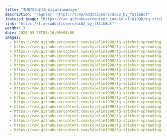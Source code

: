 ```yaml
---
title: "表情包大全62 @xiatianddeye"
description: "regular: https://t.me/addstickers/dx62_by_fStikBot"
featured_image: "https://raw.githubusercontent.com/kylelin1998/tg-sticker-spreading-worldwide-images/main/img/6bec638c-18d2-407e-93e7-dbce835da72e.jpg"
link: "https://t.me/addstickers/dx62_by_fStikBot"
weight: 3
date: 2024-03-28T08:16:08+08:00
images:
  - https://raw.githubusercontent.com/kylelin1998/tg-sticker-spreading-worldwide-images/main/img/6bec638c-18d2-407e-93e7-dbce835da72e.jpg
  - https://raw.githubusercontent.com/kylelin1998/tg-sticker-spreading-worldwide-images/main/img/273d28b4-492c-4ec6-9916-556573b5157d.jpg
  - https://raw.githubusercontent.com/kylelin1998/tg-sticker-spreading-worldwide-images/main/img/f58290dd-3121-4f1e-a2f3-93817afa57f8.jpg
  - https://raw.githubusercontent.com/kylelin1998/tg-sticker-spreading-worldwide-images/main/img/c47f1ecf-3f28-429e-9bd9-4c674a47fee6.jpg
  - https://raw.githubusercontent.com/kylelin1998/tg-sticker-spreading-worldwide-images/main/img/4896abb5-d069-4978-a6d1-36c85c74af99.jpg
  - https://raw.githubusercontent.com/kylelin1998/tg-sticker-spreading-worldwide-images/main/img/ecbffe91-6194-464f-ad0f-ef88b646f6ed.jpg
  - https://raw.githubusercontent.com/kylelin1998/tg-sticker-spreading-worldwide-images/main/img/c439a8b6-41ce-4e13-83fc-8171cc933aac.jpg
  - https://raw.githubusercontent.com/kylelin1998/tg-sticker-spreading-worldwide-images/main/img/a6d89c49-2017-4250-abc1-7b63bc5b2a91.jpg
  - https://raw.githubusercontent.com/kylelin1998/tg-sticker-spreading-worldwide-images/main/img/f8b3d208-940d-4978-b630-4a8916c2bf1e.jpg
  - https://raw.githubusercontent.com/kylelin1998/tg-sticker-spreading-worldwide-images/main/img/dda621f2-d29f-4bd2-849e-81e4a8066c1e.jpg
  - https://raw.githubusercontent.com/kylelin1998/tg-sticker-spreading-worldwide-images/main/img/6b016cd6-a052-4112-9db9-c806c84730d6.jpg
  - https://raw.githubusercontent.com/kylelin1998/tg-sticker-spreading-worldwide-images/main/img/348ebbe8-aeca-483a-841e-ac0c6c934ad0.jpg
  - https://raw.githubusercontent.com/kylelin1998/tg-sticker-spreading-worldwide-images/main/img/811c78de-5145-4a36-a3e7-19dcda90adb1.jpg
  - https://raw.githubusercontent.com/kylelin1998/tg-sticker-spreading-worldwide-images/main/img/8dc4acb5-a507-4ac3-b17b-7c36ba8603d9.jpg
  - https://raw.githubusercontent.com/kylelin1998/tg-sticker-spreading-worldwide-images/main/img/af8811dc-5543-4a87-a5f5-b072f13f4ac8.jpg
  - https://raw.githubusercontent.com/kylelin1998/tg-sticker-spreading-worldwide-images/main/img/88e3f619-bb0d-4bfb-b570-963a59086e83.jpg
  - https://raw.githubusercontent.com/kylelin1998/tg-sticker-spreading-worldwide-images/main/img/45c6c8d5-100d-4200-9659-f62a6b20a5f1.jpg
  - https://raw.githubusercontent.com/kylelin1998/tg-sticker-spreading-worldwide-images/main/img/d2c95b3a-8665-4ff6-a876-546be0939065.jpg
  - https://raw.githubusercontent.com/kylelin1998/tg-sticker-spreading-worldwide-images/main/img/4955776c-45f3-4805-a758-3d35bee668c5.jpg
  - https://raw.githubusercontent.com/kylelin1998/tg-sticker-spreading-worldwide-images/main/img/1e07448a-a392-434a-954e-7361ee6a9d12.jpg
---
```

